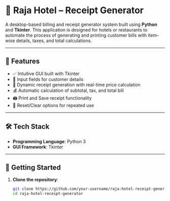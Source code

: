 # 🧾 Raja Hotel – Receipt Generator

A desktop-based billing and receipt generator system built using **Python** and **Tkinter**. This application is designed for hotels or restaurants to automate the process of generating and printing customer bills with item-wise details, taxes, and total calculations.

---

## 📌 Features

- ✅ Intuitive GUI built with Tkinter
- 🧍 Input fields for customer details
- 🧾 Dynamic receipt generation with real-time price calculation
- 💰 Automatic calculation of subtotal, tax, and total bill
- 🖨️ Print and Save receipt functionality
- 🔁 Reset/Clear options for repeated use

---

## 🛠️ Tech Stack

- **Programming Language**: Python 3
- **GUI Framework**: Tkinter

---

## 🚀 Getting Started

1. **Clone the repository**:
   ```bash
   git clone https://github.com/your-username/raja-hotel-receipt-generator.git
   cd raja-hotel-receipt-generator
